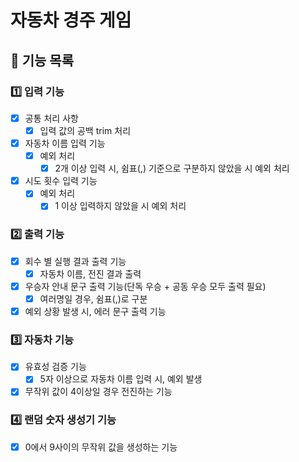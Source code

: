 # 자동차 경주 게임

## 📝 기능 목록

### 1️⃣ 입력 기능
- [X] 공통 처리 사항
  - [X] 입력 값의 공백 trim 처리
- [X] 자동차 이름 입력 기능
  - [X] 예외 처리
    - [X] 2개 이상 입력 시, 쉼표(,) 기준으로 구분하지 않았을 시 예외 처리
- [X] 시도 횟수 입력 기능
  - [X] 예외 처리
    - [X] 1 이상 입력하지 않았을 시 예외 처리

### 2️⃣ 출력 기능
- [X] 회수 별 실행 결과 출력 기능
  - [X] 자동차 이름, 전진 결과 출력
- [X] 우승자 안내 문구 출력 기능(단독 우승 + 공동 우승 모두 출력 필요)
  - [X] 여러명일 경우, 쉼표(,)로 구분
- [X] 예외 상황 발생 시, 에러 문구 출력 기능

### 3️⃣ 자동차 기능
- [X] 유효성 검증 기능
  - [X] 5자 이상으로 자동차 이름 입력 시, 예외 발생
- [X] 무작위 값이 4이상일 경우 전진하는 기능

### 4️⃣ 랜덤 숫자 생성기 기능
- [X] 0에서 9사이의 무작위 값을 생성하는 기능
